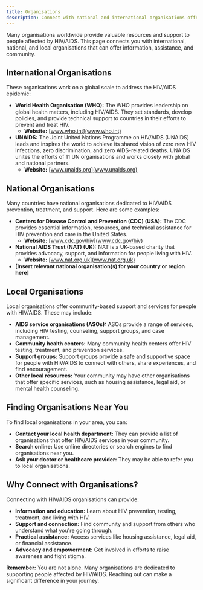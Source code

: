 ```yaml
---
title: Organisations
description: Connect with national and international organisations offering support, information, and resources for people with HIV.
---
```


Many organisations worldwide provide valuable resources and support to people affected by HIV/AIDS. This page connects you with international, national, and local organisations that can offer information, assistance, and community.

## International Organisations

These organisations work on a global scale to address the HIV/AIDS epidemic:

*   **World Health Organisation (WHO):**  The WHO provides leadership on global health matters, including HIV/AIDS. They set standards, develop policies, and provide technical support to countries in their efforts to prevent and treat HIV.
    *   **Website:** [www.who.int](www.who.int)
*   **UNAIDS:** The Joint United Nations Programme on HIV/AIDS (UNAIDS) leads and inspires the world to achieve its shared vision of zero new HIV infections, zero discrimination, and zero AIDS-related deaths. UNAIDS unites the efforts of 11 UN organisations and works closely with global and national partners.
    *   **Website:** [www.unaids.org](www.unaids.org)

## National Organisations

Many countries have national organisations dedicated to HIV/AIDS prevention, treatment, and support. Here are some examples:

*   **Centers for Disease Control and Prevention (CDC) (USA):**  The CDC provides essential information, resources, and technical assistance for HIV prevention and care in the United States.
    *   **Website:** [www.cdc.gov/hiv](www.cdc.gov/hiv)
*   **National AIDS Trust (NAT) (UK):** NAT is a UK-based charity that provides advocacy, support, and information for people living with HIV.
    *   **Website:** [www.nat.org.uk](www.nat.org.uk)
*   **[Insert relevant national organisation(s) for your country or region here]**

## Local Organisations

Local organisations offer community-based support and services for people with HIV/AIDS. These may include:

*   **AIDS service organisations (ASOs):**  ASOs provide a range of services, including HIV testing, counseling, support groups, and case management.
*   **Community health centers:**  Many community health centers offer HIV testing, treatment, and prevention services.
*   **Support groups:**  Support groups provide a safe and supportive space for people with HIV/AIDS to connect with others, share experiences, and find encouragement.
*   **Other local resources:**  Your community may have other organisations that offer specific services, such as housing assistance, legal aid, or mental health counseling.

## Finding Organisations Near You

To find local organisations in your area, you can:

*   **Contact your local health department:** They can provide a list of organisations that offer HIV/AIDS services in your community.
*   **Search online:** Use online directories or search engines to find organisations near you.
*   **Ask your doctor or healthcare provider:**  They may be able to refer you to local organisations.

##  Why Connect with Organisations?

Connecting with HIV/AIDS organisations can provide:

*   **Information and education:**  Learn about HIV prevention, testing, treatment, and living with HIV.
*   **Support and connection:**  Find community and support from others who understand what you're going through.
*   **Practical assistance:** Access services like housing assistance, legal aid, or financial assistance.
*   **Advocacy and empowerment:** Get involved in efforts to raise awareness and fight stigma.

**Remember:** You are not alone. Many organisations are dedicated to supporting people affected by HIV/AIDS. Reaching out can make a significant difference in your journey.
